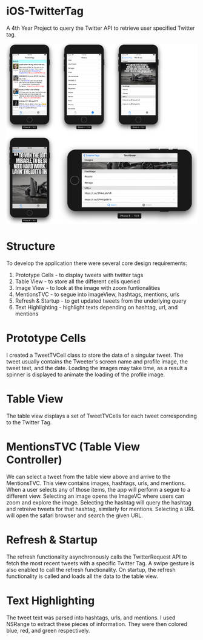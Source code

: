 # iOS-TwitterTag
A 4th Year Project to query the Twitter API to retrieve user specified Twitter tag.

![twittertag](https://github.com/k3vonk/iOS-TwitterTag/blob/main/twitter%20tag.png)

# Structure
To develop the application there were several core design requirements:
1. Prototype Cells - to display tweets with twitter tags
2. Table View - to store all the different cells queried
3. Image View - to look at the image with zoom funtionalities
4. MentionsTVC - to segue into imageView, hashtags, mentions, urls
5. Refresh & Startup - to get updated tweets from the underlying query
6. Text Highlighting - highlight texts depending on hashtag, url, and mentions

# Prototype Cells
I created a TweetTVCell class to store the data of a singular tweet. The tweet usually contains the Tweeter's screen name and profile image, the tweet text, and the date. Loading the images may take time, as a result a spinner is displayed to animate the loading of the profile image.

# Table View
The table view displays a set of TweetTVCells for each tweet corresponding to the Twitter Tag. 

# MentionsTVC (Table View Controller)
We can select a tweet from the table view above and arrive to the MentionsTVC. This view contains images, hashtags, urls, and mentions. When a user selects any of those items, the app will perform a segue to a different view. Selecting an image opens the ImageVC where users can zoom and explore the image. Selecting the hashtag will query the hashtag and retreive tweets for that hashtag, similarly for mentions. Selecting a URL will open the safari browser and search the given URL.

# Refresh & Startup
The refresh functionality asynchronously calls the TwitterRequest API to fetch the most recent tweets with a specific Twitter Tag. A swipe gesture is also enabled to call the refresh functionality. 
On startup, the refresh functionality is called and loads all the data to the table view.

# Text Highlighting
The tweet text was parsed into hashtags, urls, and mentions. I used NSRange to extract these pieces of information. They were then colored blue, red, and green respectively.

